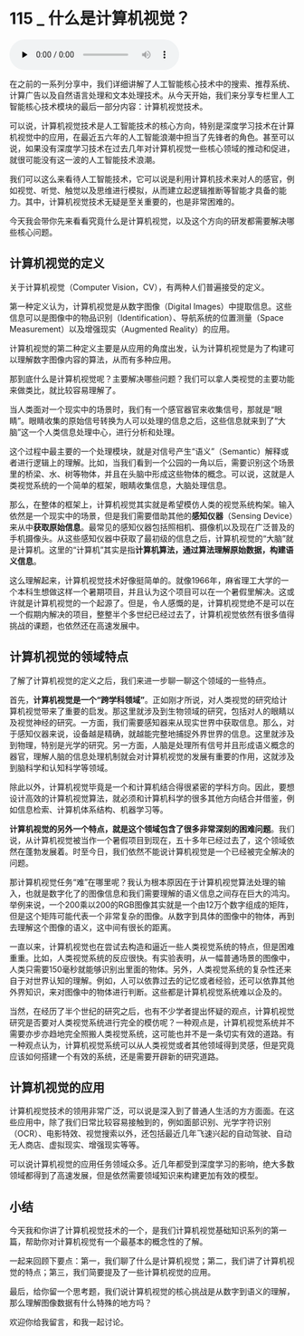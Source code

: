 # 115 _ 什么是计算机视觉？

<audio id="audio" title="115 | 什么是计算机视觉？" controls="" preload="none"><source id="mp3" src="https://static001.geekbang.org/resource/audio/f0/53/f00ac0295db7c217d3cc1025fb704553.mp3"></audio>

在之前的一系列分享中，我们详细讲解了人工智能核心技术中的搜索、推荐系统、计算广告以及自然语言处理和文本处理技术。从今天开始，我们来分享专栏里人工智能核心技术模块的最后一部分内容：计算机视觉技术。

可以说，计算机视觉技术是人工智能技术的核心方向，特别是深度学习技术在计算机视觉中的应用，在最近五六年的人工智能浪潮中担当了先锋者的角色。甚至可以说，如果没有深度学习技术在过去几年对计算机视觉一些核心领域的推动和促进，就很可能没有这一波的人工智能技术浪潮。

我们可以这么来看待人工智能技术，它可以说是利用计算机技术来对人的感官，例如视觉、听觉、触觉以及思维进行模拟，从而建立起逻辑推断等智能才具备的能力。其中，计算机视觉技术无疑是至关重要的，也是非常困难的。

今天我会带你先来看看究竟什么是计算机视觉，以及这个方向的研发都需要解决哪些核心问题。

## 计算机视觉的定义

关于计算机视觉（Computer Vision，CV），有两种人们普遍接受的定义。

第一种定义认为，计算机视觉是从数字图像（Digital Images）中提取信息。这些信息可以是图像中的物品识别（Identification）、导航系统的位置测量（Space Measurement）以及增强现实（Augmented Reality）的应用。

计算机视觉的第二种定义主要是从应用的角度出发，认为计算机视觉是为了构建可以理解数字图像内容的算法，从而有多种应用。

那到底什么是计算机视觉呢？主要解决哪些问题？我们可以拿人类视觉的主要功能来做类比，就比较容易理解了。

当人类面对一个现实中的场景时，我们有一个感官器官来收集信号，那就是“眼睛”。眼睛收集的原始信号转换为人可以处理的信息之后，这些信息就来到了“大脑”这一个人类信息处理中心，进行分析和处理。

这个过程中最主要的一个处理模块，就是对信号产生“语义”（Semantic）解释或者进行逻辑上的理解。比如，当我们看到一个公园的一角以后，需要识别这个场景里的桥梁、水、树等物体，并且在头脑中形成这些物体的概念。可以说，这就是人类视觉系统的一个简单的框架，眼睛收集信息，大脑处理信息。

那么，在整体的框架上，计算机视觉其实就是希望模仿人类的视觉系统构架。输入依然是一个现实中的场景，但是我们需要借助其他的**感知仪器**（Sensing Device）来从中**获取原始信息**。最常见的感知仪器包括照相机、摄像机以及现在广泛普及的手机摄像头。从这些感知仪器中获取了最初级的信息之后，计算机视觉的“大脑”就是计算机。这里的“计算机”其实是指**计算机算法，通过算法理解原始数据，构建语义信息**。

这么理解起来，计算机视觉技术好像挺简单的。就像1966年，麻省理工大学的一个本科生想做这样一个暑期项目，并且认为这个项目可以在一个暑假里解决。这或许就是计算机视觉的一个起源了。但是，令人感慨的是，计算机视觉绝不是可以在一个假期内解决的项目，整整半个多世纪已经过去了，计算机视觉依然有很多值得挑战的课题，也依然还在高速发展中。

## 计算机视觉的领域特点

了解了计算机视觉的定义之后，我们来进一步聊一聊这个领域的一些特点。

首先，**计算机视觉是一个“跨学科领域”**。正如刚才所说，对人类视觉的研究给计算机视觉带来了重要的启发。那这里就涉及到生物领域的研究，包括对人的眼睛以及视觉神经的研究。一方面，我们需要感知器来从现实世界中获取信息。那么，对于感知仪器来说，设备越是精确，就越能完整地捕捉外界世界的信息。这里就涉及到物理，特别是光学的研究。另一方面，人脑是处理所有信号并且形成语义概念的器官，理解人脑的信息处理机制就会对计算机视觉的发展有重要的作用，这就涉及到脑科学和认知科学等领域。

除此以外，计算机视觉毕竟是一个和计算机结合得很紧密的学科方向。因此，要想设计高效的计算机视觉算法，就必须和计算机科学的很多其他方向结合并借鉴，例如信息检索、计算机体系结构、机器学习等。

**计算机视觉的另外一个特点，就是这个领域包含了很多非常深刻的困难问题**。我们说，从计算机视觉被当作一个暑假项目到现在，五十多年已经过去了，这个领域依然在蓬勃发展着。时至今日，我们依然不能说计算机视觉是一个已经被完全解决的问题。

那计算机视觉任务“难”在哪里呢？我认为根本原因在于计算机视觉算法处理的输入，也就是数字化了的图像信息和我们需要理解的语义信息之间存在巨大的鸿沟。举例来说，一个200乘以200的RGB图像其实就是一个由12万个数字组成的矩阵，但是这个矩阵可能代表一个非常复杂的图像。从数字到具体的图像中的物体，再到去理解这个图像的语义，这中间有很长的距离。

一直以来，计算机视觉也在尝试去构造和逼近一些人类视觉系统的特点，但是困难重重。比如，人类视觉系统的反应很快。有实验表明，从一幅普通场景的图像中，人类只需要150毫秒就能够识别出里面的物体。另外，人类视觉系统的复杂性还来自于对世界认知的理解。例如，人可以依靠过去的记忆或者经验，还可以依靠其他外界知识，来对图像中的物体进行判断。这些都是计算机视觉系统难以企及的。

当然，在经历了半个世纪的研究之后，也有不少学者提出怀疑的观点，计算机视觉研究是否要对人类视觉系统进行完全的模仿呢？一种观点是，计算机视觉系统并不需要亦步亦趋地完全照搬人类视觉系统，这可能也并不是一条切实有效的道路。有一种观点认为，计算机视觉系统可以从人类视觉或者其他领域得到灵感，但是究竟应该如何搭建一个有效的系统，还是需要开辟新的研究道路。

## 计算机视觉的应用

计算机视觉技术的领用非常广泛，可以说是深入到了普通人生活的方方面面。在这些应用中，除了我们日常比较容易接触到的，例如面部识别、光学字符识别（OCR）、电影特效、视觉搜索以外，还包括最近几年飞速兴起的自动驾驶、自动无人商店、虚拟现实、增强现实等等。

可以说计算机视觉的应用任务领域众多。近几年都受到深度学习的影响，绝大多数领域都得到了高速发展，但是依然需要领域知识来构建更加有效的模型。

## 小结

今天我和你讲了计算机视觉技术的一个，是我们计算机视觉基础知识系列的第一篇，帮助你对计算机视觉有一个最基本的概念性的了解。

一起来回顾下要点：第一，我们聊了什么是计算机视觉；第二，我们讲了计算机视觉的特点；第三，我们简要提及了一些计算机视觉的应用。

最后，给你留一个思考题，我们说计算机视觉的核心挑战是从数字到语义的理解，那么理解图像数据有什么特殊的地方吗？

欢迎你给我留言，和我一起讨论。


